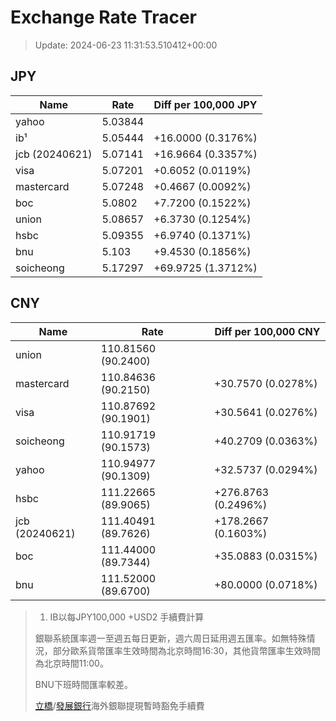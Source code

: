# Exchange Rate Tracer

> Update: 2024-06-23 11:31:53.510412+00:00

## JPY

| Name           |    Rate | Diff per 100,000 JPY   |
|----------------|---------|------------------------|
| yahoo          | 5.03844 |                        |
| ib¹            | 5.05444 | +16.0000 (0.3176%)     |
| jcb (20240621) | 5.07141 | +16.9664 (0.3357%)     |
| visa           | 5.07201 | +0.6052 (0.0119%)      |
| mastercard     | 5.07248 | +0.4667 (0.0092%)      |
| boc            | 5.0802  | +7.7200 (0.1522%)      |
| union          | 5.08657 | +6.3730 (0.1254%)      |
| hsbc           | 5.09355 | +6.9740 (0.1371%)      |
| bnu            | 5.103   | +9.4530 (0.1856%)      |
| soicheong      | 5.17297 | +69.9725 (1.3712%)     |

## CNY

| Name           | Rate                | Diff per 100,000 CNY   |
|----------------|---------------------|------------------------|
| union          | 110.81560	(90.2400) |                        |
| mastercard     | 110.84636	(90.2150) | +30.7570 (0.0278%)     |
| visa           | 110.87692	(90.1901) | +30.5641 (0.0276%)     |
| soicheong      | 110.91719	(90.1573) | +40.2709 (0.0363%)     |
| yahoo          | 110.94977	(90.1309) | +32.5737 (0.0294%)     |
| hsbc           | 111.22665	(89.9065) | +276.8763 (0.2496%)    |
| jcb (20240621) | 111.40491	(89.7626) | +178.2667 (0.1603%)    |
| boc            | 111.44000	(89.7344) | +35.0883 (0.0315%)     |
| bnu            | 111.52000	(89.6700) | +80.0000 (0.0718%)     |


> 1. IB以每JPY100,000 +USD2 手續費計算
>
> 銀聯系統匯率週一至週五每日更新，週六周日延用週五匯率。如無特殊情況，部分歐系貨幣匯率生效時間為北京時間16:30，其他貨幣匯率生效時間為北京時間11:00。
>
> BNU下班時間匯率較差。
>
> [立橋](https://www.wlbank.com.mo/uploads/ueditor/file/20181211/1544536513900230.pdf)/[發展銀行](https://www.mdb.com.mo/Service_Charges_20230728.pdf)海外銀聯提現暫時豁免手續費

